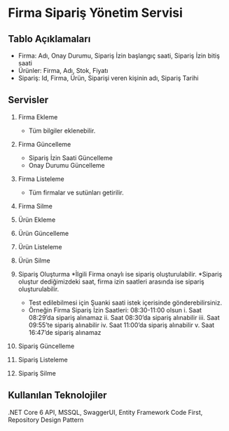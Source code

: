 # Firma Sipariş Yönetim Servisi

## Tablo Açıklamaları
* Firma: Adı, Onay Durumu, Sipariş İzin başlangıç saati, Sipariş İzin bitiş saati
* Ürünler: Firma, Adı, Stok, Fiyatı
* Sipariş: Id, Firma, Ürün, Siparişi veren kişinin adı, Sipariş Tarihi
  
## Servisler
1. Firma Ekleme
   * Tüm bilgiler eklenebilir.
2. Firma Güncelleme
   * Sipariş İzin Saati Güncelleme
   * Onay Durumu Güncelleme
3. Firma Listeleme
   * Tüm firmalar ve sutünları getirilir.
4. Firma Silme

5. Ürün Ekleme
6. Ürün Güncelleme
7. Ürün Listeleme
8. Ürün Silme
    
9. Sipariş Oluşturma
   *İlgili Firma onaylı ise sipariş oluşturulabilir.
   *Sipariş oluştur dediğimizdeki saat, firma izin saatleri arasında ise sipariş oluşturulabilir.
    * Test edilebilmesi için Şuanki saati istek içerisinde gönderebilirsiniz.
    * Örneğin Firma Sipariş İzin Saatleri: 08:30-11:00 olsun
         i. Saat 08:29’da sipariş alınamaz
         ii. Saat 08:30’da sipariş alınabilir
         iii. Saat 09:55’te sipariş alınabilir
         iv. Saat 11:00’da sipariş alınabilir
          v. Saat 16:47’de sipariş alınamaz
10. Sipariş Güncelleme
11. Sipariş Listeleme
12. Sipariş Silme

## Kullanılan Teknolojiler
.NET Core 6 API, MSSQL, SwaggerUI, Entity Framework Code First, Repository Design Pattern
